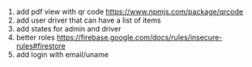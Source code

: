 1. add pdf view with qr code https://www.npmjs.com/package/qrcode
2. add user driver that can have a list of items
3. add states for admin and driver
4. better roles https://firebase.google.com/docs/rules/insecure-rules#firestore
5. add login with email/uname
 


